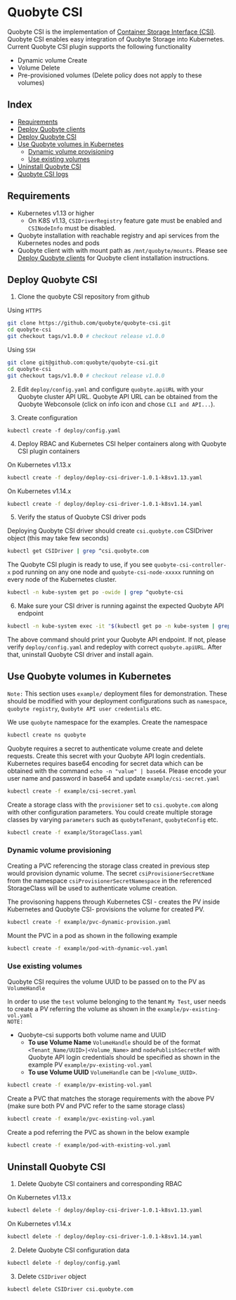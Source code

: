 # Quobyte CSI

Quobyte CSI is the implementation of
 [Container Storage Interface (CSI)](https://github.com/container-storage-interface/spec/tree/release-1.0).
 Quobyte CSI enables easy integration of Quobyte Storage into Kubernetes. Current Quobyte CSI plugin
 supports the following functionality

* Dynamic volume Create
* Volume Delete
* Pre-provisioned volumes (Delete policy does not apply to these volumes)

## Index

* [Requirements](#requirements)
* [Deploy Quobyte clients](deploy_clients.md)
* [Deploy Quobyte CSI](#deploy-quobyte-CSI)
* [Use Quobyte volumes in Kubernetes](#use-quobyte-volumes-in-kubernetes)
  * [Dynamic volume provisioning](#dynamic-volume-provisioning)
  * [Use existing volumes](#use-existing-volumes)
* [Uninstall Quobyte CSI](#uninstall-quobyte-csi)
* [Quobyte CSI logs](collect_quobyte_csi_logs.md)

## Requirements

* Kubernetes v1.13 or higher
  * On K8S v1.13, `CSIDriverRegistry` feature gate must be enabled and `CSINodeInfo` must be disabled.
* Quobyte installation with reachable registry and api services from the Kubernetes nodes and pods
* Quobyte client with with mount path as `/mnt/quobyte/mounts`. Please see
 [Deploy Quobyte clients](deploy_clients.md) for Quobyte client installation instructions.

## Deploy Quobyte CSI

1. Clone the quobyte CSI repository from github

Using `HTTPS`

```bash
git clone https://github.com/quobyte/quobyte-csi.git
cd quobyte-csi
git checkout tags/v1.0.0 # checkout release v1.0.0
```

Using `SSH`

```bash
git clone git@github.com:quobyte/quobyte-csi.git
cd quobyte-csi
git checkout tags/v1.0.0 # checkout release v1.0.0
```

2. Edit `deploy/config.yaml` and configure `quobyte.apiURL` with your Quobyte cluster API URL.
 Quobyte API URL can be obtained from the Quobyte Webconsole (click on info icon and chose `CLI and API...`).

3. Create configuration

```kubectl create -f deploy/config.yaml```

4. Deploy RBAC and Kubernetes CSI helper
 containers along with Quobyte CSI plugin containers

 On Kubernetes v1.13.x

```bash
kubectl create -f deploy/deploy-csi-driver-1.0.1-k8sv1.13.yaml
```

 On Kubernetes v1.14.x

```bash
kubectl create -f deploy/deploy-csi-driver-1.0.1-k8sv1.14.yaml
```

5. Verify the status of Quobyte CSI driver pods

Deploying Quobyte CSI driver should create `csi.quobyte.com` CSIDriver
 object (this may take few seconds)

```bash
kubectl get CSIDriver | grep ^csi.quobyte.com
```

The Quobyte CSI plugin is ready to use, if you see `quobyte-csi-controller-x`
 pod running on any one node and `quobyte-csi-node-xxxxx`
 running on every node of the Kubernetes cluster.

```bash
kubectl -n kube-system get po -owide | grep ^quobyte-csi
```

6. Make sure your CSI driver is running against the expected Quobyte API endpoint

```bash
kubectl -n kube-system exec -it "$(kubectl get po -n kube-system | grep -m 1 ^quobyte-csi-node | cut -f 1 -d' ')" -c quobyte-csi-plugin -- env | grep QUOBYTE_API_URL
```

The above command should print your Quobyte API endpoint. If not, please verify `deploy/config.yaml` and redeploy with correct `quobyte.apiURL`.
 After that, uninstall Quobyte CSI driver and install again.

## Use Quobyte volumes in Kubernetes

`Note:` This section uses `example/` deployment files for demonstration. These should be modified
  with your deployment configurations such as `namespace`, `quobyte registry`, `Quobyte API user credentials` etc.

We use `quobyte` namespace for the examples. Create the namespace

```bash
kubectl create ns quobyte
```

Quobyte requires a secret to authenticate volume create and delete requests. Create this secret with
 your Quobyte API login credentials. Kubernetes requires base64 encoding for secret data which can be obtained
 with the command `echo -n "value" | base64`. Please encode your user name and password in base64 and
 update `example/csi-secret.yaml`

```bash
kubectl create -f example/csi-secret.yaml
```

Create a storage class with the `provisioner` set to `csi.quobyte.com` along with other configuration
 parameters. You could create multiple storage classes by varying `parameters` such as
  `quobyteTenant`, `quobyteConfig` etc.

```bash
kubectl create -f example/StorageClass.yaml
```

### Dynamic volume provisioning

Creating a PVC referencing the storage class created in previous step would provision dynamic
 volume. The secret `csiProvisionerSecretName` from the namespace `csiProvisionerSecretNamespace`
 in the referenced StorageClass will be used to authenticate volume creation.

The provisoning happens through Kubernetes CSI - creates the PV inside Kubernetes and
 Quobyte CSI- provisions the volume for created PV.

```bash
kubectl create -f example/pvc-dynamic-provision.yaml
```

Mount the PVC in a pod as shown in the following example

```bash
kubectl create -f example/pod-with-dynamic-vol.yaml
```

### Use existing volumes

Quobyte CSI requires the volume UUID to be passed on to the PV as `VolumeHandle`  

In order to use the `test` volume belonging to the tenant `My Test`, user needs to create a PV
 referring the volume as shown in the `example/pv-existing-vol.yaml`  
`NOTE:`

* Quobyte-csi supports both volume name and UUID
  * **To use Volume Name** `VolumeHandle` should be of the format `<Tenant_Name/UUID>|<Volume_Name>`
   and `nodePublishSecretRef` with Quobyte API login credentials should be specified as shown in the
   example PV `example/pv-existing-vol.yaml`
  * **To use Volume UUID** `VolumeHandle` can be `|<Volume_UUID>`.

```bash
kubectl create -f example/pv-existing-vol.yaml
```

Create a PVC that matches the storage requirements with the above PV (make sure both PV and PVC refer
 to the same storage class)

```bash
kubectl create -f example/pvc-existing-vol.yaml
```

Create a pod referring the PVC as shown in the below example

```bash
kubectl create -f example/pod-with-existing-vol.yaml
```

## Uninstall Quobyte CSI

1. Delete Quobyte CSI containers and corresponding RBAC

 On Kubernetes v1.13.x

```bash
kubectl delete -f deploy/deploy-csi-driver-1.0.1-k8sv1.13.yaml
```

 On Kubernetes v1.14.x

```bash
kubectl delete -f deploy/deploy-csi-driver-1.0.1-k8sv1.14.yaml
```

2. Delete Quobyte CSI configuration data

```bash
kubectl delete -f deploy/config.yaml
```

3. Delete `CSIDriver` object

```bash
kubectl delete CSIDriver csi.quobyte.com
```

